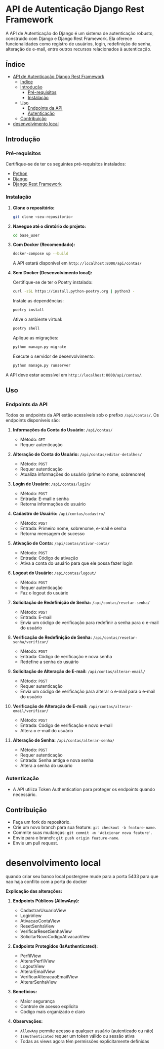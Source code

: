 # API de Autenticação Django Rest Framework

A API de Autenticação do Django é um sistema de autenticação robusto, construído com Django e Django Rest Framework. Ela oferece funcionalidades como registro de usuários, login, redefinição de senha, alteração de e-mail, entre outros recursos relacionados à autenticação.

## Índice

- [API de Autenticação Django Rest Framework](#api-de-autenticação-django-rest-framework)
  - [Índice](#índice)
  - [Introdução](#introdução)
    - [Pré-requisitos](#pré-requisitos)
    - [Instalação](#instalação)
  - [Uso](#uso)
    - [Endpoints da API](#endpoints-da-api)
    - [Autenticação](#autenticação)
  - [Contribuição](#contribuição)
- [desenvolvimento local](#desenvolvimento-local)

## Introdução

### Pré-requisitos

Certifique-se de ter os seguintes pré-requisitos instalados:

- [Python](https://www.python.org/)
- [Django](https://www.djangoproject.com/)
- [Django Rest Framework](https://www.django-rest-framework.org/)


### Instalação

1. **Clone o repositório:**

    ```bash
    git clone <seu-repositorio>
    ```

2. **Navegue até o diretório do projeto:**

    ```bash
    cd base_user
    ```

3. **Com Docker (Recomendado):**

    ```bash
    docker-compose up --build
    ```

    A API estará disponível em `http://localhost:8000/api/contas/`

4. **Sem Docker (Desenvolvimento local):**

    Certifique-se de ter o Poetry instalado:
    ```bash
    curl -sSL https://install.python-poetry.org | python3 -
    ```

    Instale as dependências:
    ```bash
    poetry install
    ```

    Ative o ambiente virtual:
    ```bash
    poetry shell
    ```

    Aplique as migrações:
    ```bash
    python manage.py migrate
    ```

    Execute o servidor de desenvolvimento:
    ```bash
    python manage.py runserver
    ```

A API deve estar acessível em `http://localhost:8000/api/contas/`.

## Uso

### Endpoints da API

Todos os endpoints da API estão acessíveis sob o prefixo `/api/contas/`. Os endpoints disponíveis são:

1. **Informações da Conta do Usuário:** `/api/contas/`
    - Método: `GET`
    - Requer autenticação

2. **Alteração de Conta do Usuário:** `/api/contas/editar-detalhes/`
    - Método: `POST`
    - Requer autenticação
    - Atualiza informações do usuário (primeiro nome, sobrenome)

3. **Login de Usuário:** `/api/contas/login/`
    - Método: `POST`
    - Entrada: E-mail e senha
    - Retorna informações do usuário

4. **Cadastro de Usuário:** `/api/contas/cadastro/`
    - Método: `POST`
    - Entrada: Primeiro nome, sobrenome, e-mail e senha
    - Retorna mensagem de sucesso

5. **Ativação de Conta:** `/api/contas/ativar-conta/`
    - Método: `POST`
    - Entrada: Código de ativação
    - Ativa a conta do usuário para que ele possa fazer login

6. **Logout do Usuário:** `/api/contas/logout/`
    - Método: `POST`
    - Requer autenticação
    - Faz o logout do usuário

7. **Solicitação de Redefinição de Senha:** `/api/contas/resetar-senha/`
    - Método: `POST`
    - Entrada: E-mail
    - Envia um código de verificação para redefinir a senha para o e-mail do usuário

8. **Verificação de Redefinição de Senha:** `/api/contas/resetar-senha/verificar/`
    - Método: `POST`
    - Entrada: Código de verificação e nova senha
    - Redefine a senha do usuário

9. **Solicitação de Alteração de E-mail:** `/api/contas/alterar-email/`
    - Método: `POST`
    - Requer autenticação
    - Envia um código de verificação para alterar o e-mail para o e-mail do usuário

10. **Verificação de Alteração de E-mail:** `/api/contas/alterar-email/verificar/`
    - Método: `POST`
    - Entrada: Código de verificação e novo e-mail
    - Altera o e-mail do usuário

11. **Alteração de Senha:** `/api/contas/alterar-senha/`
    - Método: `POST`
    - Requer autenticação
    - Entrada: Senha antiga e nova senha
    - Altera a senha do usuário

### Autenticação

- A API utiliza Token Authentication para proteger os endpoints quando necessário.

## Contribuição

- Faça um fork do repositório.
- Crie um novo branch para sua feature: `git checkout -b feature-name`.
- Commite suas mudanças: `git commit -m 'Adicionar nova feature'`.
- Envie para o branch: `git push origin feature-name`.
- Envie um pull request.

# desenvolvimento local
quando criar seu banco local postergree mude para a porta 5433 para que nao haja conflito com a porta do docker



**Explicação das alterações:**

1. **Endpoints Públicos (AllowAny):**
   - CadastrarUsuarioView
   - LoginView
   - AtivacaoContaView
   - ResetSenhaView
   - VerificarResetSenhaView
   - SolicitarNovoCodigoAtivacaoView

2. **Endpoints Protegidos (IsAuthenticated):**
   - PerfilView
   - AlterarPerfilView
   - LogoutView
   - AlterarEmailView
   - VerificarAlteracaoEmailView
   - AlterarSenhaView

3. **Benefícios:**
   - Maior segurança
   - Controle de acesso explícito
   - Código mais organizado e claro

4. **Observações:**
   - `AllowAny` permite acesso a qualquer usuário (autenticado ou não)
   - `IsAuthenticated` requer um token válido ou sessão ativa
   - Todas as views agora têm permissões explicitamente definidas
